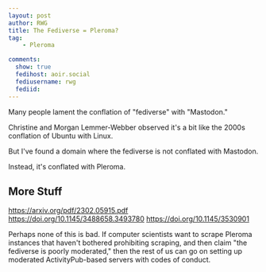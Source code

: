 ```yaml
---
layout: post
author: RWG
title: The Fediverse = Pleroma?
tag:
    - Pleroma

comments: 
  show: true
  fedihost: aoir.social
  fediusername: rwg
  fediid:
---
```


Many people lament the conflation of "fediverse" with "Mastodon."

Christine and Morgan Lemmer-Webber observed it's a bit like the 2000s conflation of Ubuntu with Linux.

But I've found a domain where the fediverse is not conflated with Mastodon.

Instead, it's conflated with Pleroma.

<!-- more -->

## More Stuff



https://arxiv.org/pdf/2302.05915.pdf
https://doi.org/10.1145/3488658.3493780
https://doi.org/10.1145/3530901



Perhaps none of this is bad. If computer scientists want to scrape Pleroma instances that haven't bothered prohibiting scraping, and then claim "the fediverse is poorly moderated," then the rest of us can go on setting up moderated ActivityPub-based servers with codes of conduct.
